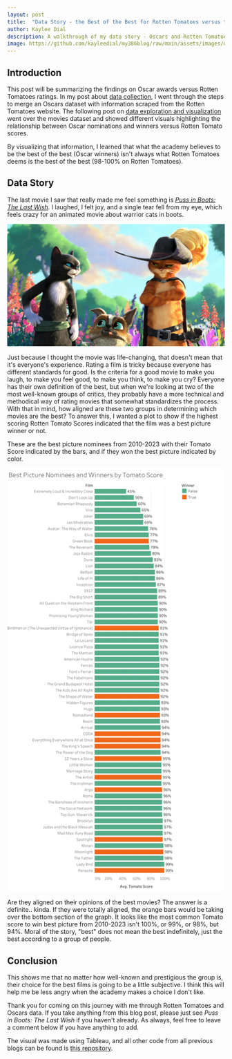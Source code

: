 ```yaml
---
layout: post
title:  "Data Story - the Best of the Best for Rotten Tomatoes versus the Academy"
author: Kaylee Dial
description: A walkthrough of my data story - Oscars and Rotten Tomatoes data
image: https://github.com/kayleedial/my386blog/raw/main/assets/images/dsbanner.png
---
```


## Introduction

This post will be summarizing the findings on Oscar awards versus Rotten Tomatoes ratings. In my post about [data collection](https://kayleedial.github.io/my386blog/2023/03/16/data-collection.html), I went through the steps to merge an Oscars dataset with information scraped from the Rotten Tomatoes website. The following post on [data exploration and visualization](https://kayleedial.github.io/my386blog/2023/03/30/oscars-eda.html) went over the movies dataset and showed different visuals highlighting the relationship between Oscar nominations and winners versus Rotten Tomato scores.

By visualizing that information, I learned that what the academy believes to be the best of the best (Oscar winners) isn't always what Rotten Tomatoes deems is the best of the best (98-100% on Rotten Tomatoes).

## Data Story

The last movie I saw that really made me feel something is <i>[Puss in Boots: The Last Wish](https://www.rottentomatoes.com/m/puss_in_boots_the_last_wish)</i>. I laughed, I felt joy, and a single tear fell from my eye, which feels crazy for an animated movie about warrior cats in boots. 

![Image](https://github.com/kayleedial/my386blog/raw/main/assets/images/pussinboots.png)

Just because I thought the movie was life-changing, that doesn't mean that it's everyone's experience. Rating a film is tricky because everyone has different standards for good. Is the criteria for a good movie to make you laugh, to make you feel good, to make you think, to make you cry? Everyone has their own definition of the best, but when we're looking at two of the most well-known groups of critics, they probably have a more technical and methodical way of rating movies that somewhat standardizes the process. With that in mind, how aligned are these two groups in determining which movies are the best? To answer this, I wanted a plot to show if the highest scoring Rotten Tomato Scores indicated that the film was a best picture winner or not. 

These are the best picture nominees from 2010-2023 with their Tomato Score indicated by the bars, and if they won the best picture indicated by color.

![Image](https://github.com/kayleedial/my386blog/raw/main/assets/images/MoviesScores.png)

Are they aligned on their opinions of the best movies? The answer is a definite.. kinda. If they were totally aligned, the orange bars would be taking over the bottom section of the graph. It looks like the most common Tomato score to win best picture from 2010-2023 isn't 100%, or 99%, or 98%, but 94%. Moral of the story, "best" does not mean the best indefinitely, just the best according to a group of people.

## Conclusion

This shows me that no matter how well-known and prestigious the group is, their choice for the best films is going to be a little subjective. I think this will help me be less angry when the academy makes a choice I don't like. 

Thank you for coming on this journey with me through Rotten Tomatoes and Oscars data. If you take anything from this blog post, please just see <i>Puss in Boots: The Last Wish</i> if you haven't already. As always, feel free to leave a comment below if you have anything to add. 

The visual was made using Tableau, and all other code from all previous blogs can be found is [this repository](https://github.com/kayleedial/Blog-3a-data-collection).